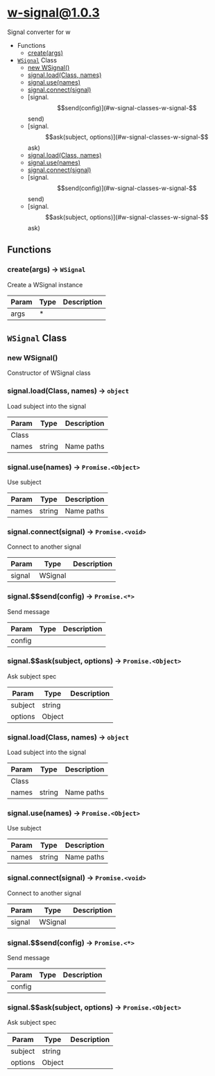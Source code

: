# w-signal@1.0.3

Signal converter for w

+ Functions
  + [create(args)](#w-signal-function-create)
+ [`WSignal`](#w-signal-classes) Class
  + [new WSignal()](#w-signal-classes-w-signal-constructor)
  + [signal.load(Class, names)](#w-signal-classes-w-signal-load)
  + [signal.use(names)](#w-signal-classes-w-signal-use)
  + [signal.connect(signal)](#w-signal-classes-w-signal-connect)
  + [signal.$$send(config)](#w-signal-classes-w-signal-$$send)
  + [signal.$$ask(subject, options)](#w-signal-classes-w-signal-$$ask)
  + [signal.load(Class, names)](#w-signal-classes-w-signal-load)
  + [signal.use(names)](#w-signal-classes-w-signal-use)
  + [signal.connect(signal)](#w-signal-classes-w-signal-connect)
  + [signal.$$send(config)](#w-signal-classes-w-signal-$$send)
  + [signal.$$ask(subject, options)](#w-signal-classes-w-signal-$$ask)

## Functions

<a class='md-heading-link' name="w-signal-function-create" ></a>

### create(args) -> `WSignal`

Create a WSignal instance

| Param | Type | Description |
| ----- | --- | -------- |
| args | * |  |



<a class='md-heading-link' name="w-signal-classes"></a>

## `WSignal` Class






<a class='md-heading-link' name="w-signal-classes-w-signal-constructor" ></a>

### new WSignal()

Constructor of WSignal class



<a class='md-heading-link' name="w-signal-classes-w-signal-load" ></a>

### signal.load(Class, names) -> `object`

Load subject into the signal

| Param | Type | Description |
| ----- | --- | -------- |
| Class |  |  |
| names | string | Name paths |


<a class='md-heading-link' name="w-signal-classes-w-signal-use" ></a>

### signal.use(names) -> `Promise.<Object>`

Use subject

| Param | Type | Description |
| ----- | --- | -------- |
| names | string | Name paths |


<a class='md-heading-link' name="w-signal-classes-w-signal-connect" ></a>

### signal.connect(signal) -> `Promise.<void>`

Connect to another signal

| Param | Type | Description |
| ----- | --- | -------- |
| signal | WSignal |  |


<a class='md-heading-link' name="w-signal-classes-w-signal-$$send" ></a>

### signal.$$send(config) -> `Promise.<*>`

Send message

| Param | Type | Description |
| ----- | --- | -------- |
| config |  |  |


<a class='md-heading-link' name="w-signal-classes-w-signal-$$ask" ></a>

### signal.$$ask(subject, options) -> `Promise.<Object>`

Ask subject spec

| Param | Type | Description |
| ----- | --- | -------- |
| subject | string |  |
| options | Object |  |


<a class='md-heading-link' name="w-signal-classes-w-signal-load" ></a>

### signal.load(Class, names) -> `object`

Load subject into the signal

| Param | Type | Description |
| ----- | --- | -------- |
| Class |  |  |
| names | string | Name paths |


<a class='md-heading-link' name="w-signal-classes-w-signal-use" ></a>

### signal.use(names) -> `Promise.<Object>`

Use subject

| Param | Type | Description |
| ----- | --- | -------- |
| names | string | Name paths |


<a class='md-heading-link' name="w-signal-classes-w-signal-connect" ></a>

### signal.connect(signal) -> `Promise.<void>`

Connect to another signal

| Param | Type | Description |
| ----- | --- | -------- |
| signal | WSignal |  |


<a class='md-heading-link' name="w-signal-classes-w-signal-$$send" ></a>

### signal.$$send(config) -> `Promise.<*>`

Send message

| Param | Type | Description |
| ----- | --- | -------- |
| config |  |  |


<a class='md-heading-link' name="w-signal-classes-w-signal-$$ask" ></a>

### signal.$$ask(subject, options) -> `Promise.<Object>`

Ask subject spec

| Param | Type | Description |
| ----- | --- | -------- |
| subject | string |  |
| options | Object |  |




